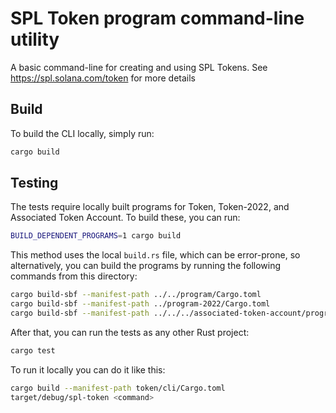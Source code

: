 # SPL Token program command-line utility

A basic command-line for creating and using SPL Tokens.  See <https://spl.solana.com/token> for more details

## Build

To build the CLI locally, simply run:

```sh
cargo build
```

## Testing

The tests require locally built programs for Token, Token-2022, and Associated
Token Account. To build these, you can run:

```sh
BUILD_DEPENDENT_PROGRAMS=1 cargo build
```

This method uses the local `build.rs` file, which can be error-prone, so alternatively,
you can build the programs by running the following commands from this directory:

```sh
cargo build-sbf --manifest-path ../../program/Cargo.toml
cargo build-sbf --manifest-path ../program-2022/Cargo.toml
cargo build-sbf --manifest-path ../../../associated-token-account/program/Cargo.toml
```

After that, you can run the tests as any other Rust project:

```sh
cargo test
```

To run it locally you can do it like this:

```sh
cargo build --manifest-path token/cli/Cargo.toml
target/debug/spl-token <command>
```
